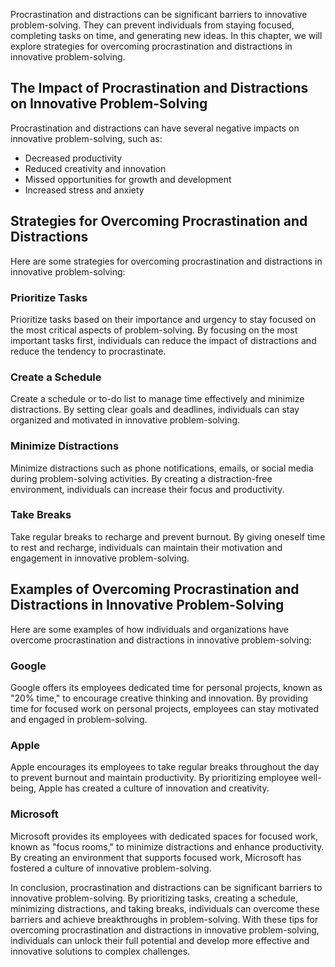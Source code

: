 
Procrastination and distractions can be significant barriers to innovative problem-solving. They can prevent individuals from staying focused, completing tasks on time, and generating new ideas. In this chapter, we will explore strategies for overcoming procrastination and distractions in innovative problem-solving.

The Impact of Procrastination and Distractions on Innovative Problem-Solving
----------------------------------------------------------------------------

Procrastination and distractions can have several negative impacts on innovative problem-solving, such as:

* Decreased productivity
* Reduced creativity and innovation
* Missed opportunities for growth and development
* Increased stress and anxiety

Strategies for Overcoming Procrastination and Distractions
----------------------------------------------------------

Here are some strategies for overcoming procrastination and distractions in innovative problem-solving:

### Prioritize Tasks

Prioritize tasks based on their importance and urgency to stay focused on the most critical aspects of problem-solving. By focusing on the most important tasks first, individuals can reduce the impact of distractions and reduce the tendency to procrastinate.

### Create a Schedule

Create a schedule or to-do list to manage time effectively and minimize distractions. By setting clear goals and deadlines, individuals can stay organized and motivated in innovative problem-solving.

### Minimize Distractions

Minimize distractions such as phone notifications, emails, or social media during problem-solving activities. By creating a distraction-free environment, individuals can increase their focus and productivity.

### Take Breaks

Take regular breaks to recharge and prevent burnout. By giving oneself time to rest and recharge, individuals can maintain their motivation and engagement in innovative problem-solving.

Examples of Overcoming Procrastination and Distractions in Innovative Problem-Solving
-------------------------------------------------------------------------------------

Here are some examples of how individuals and organizations have overcome procrastination and distractions in innovative problem-solving:

### Google

Google offers its employees dedicated time for personal projects, known as "20% time," to encourage creative thinking and innovation. By providing time for focused work on personal projects, employees can stay motivated and engaged in problem-solving.

### Apple

Apple encourages its employees to take regular breaks throughout the day to prevent burnout and maintain productivity. By prioritizing employee well-being, Apple has created a culture of innovation and creativity.

### Microsoft

Microsoft provides its employees with dedicated spaces for focused work, known as "focus rooms," to minimize distractions and enhance productivity. By creating an environment that supports focused work, Microsoft has fostered a culture of innovative problem-solving.

In conclusion, procrastination and distractions can be significant barriers to innovative problem-solving. By prioritizing tasks, creating a schedule, minimizing distractions, and taking breaks, individuals can overcome these barriers and achieve breakthroughs in problem-solving. With these tips for overcoming procrastination and distractions in innovative problem-solving, individuals can unlock their full potential and develop more effective and innovative solutions to complex challenges.
